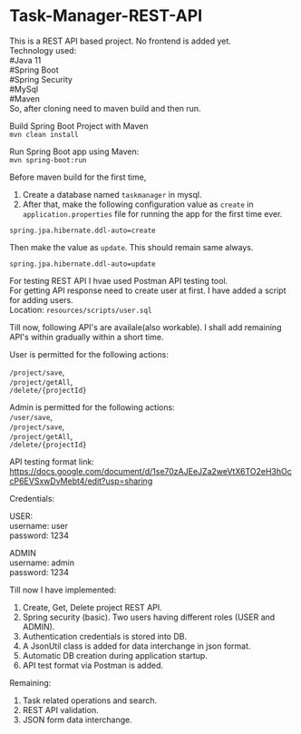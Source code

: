 # Task-Manager-REST-API  

This is a REST API based project. No frontend is added yet.   
Technology used:   
#Java 11  
#Spring Boot  
#Spring Security  
#MySql     
#Maven  
So, after cloning need to maven build and then run.  

Build Spring Boot Project with Maven  
`mvn clean install`
 
Run Spring Boot app using Maven:  
`mvn spring-boot:run`

Before maven build for the first time,    
1. Create a database named `taskmanager` in mysql.    
2. After that, make the following configuration value as `create` in `application.properties` file for running the app for the first time ever.  

`spring.jpa.hibernate.ddl-auto=create`    

Then make the value as `update`. This should remain same always.    

`spring.jpa.hibernate.ddl-auto=update`    

For testing REST API I hvae used Postman API testing tool.     
For getting API response need to create user at first. I have added a script for adding users.   
Location: `resources/scripts/user.sql`   

Till now, following API's are availale(also workable). I shall add remaining API's within gradually within a short time. 

User is permitted for the following actions:

`/project/save`,  
`/project/getAll`,  
`/delete/{projectId}`  

Admin is permitted for the following actions:  
`/user/save`,  
`/project/save`,  
`/project/getAll`,  
`/delete/{projectId}`  

API testing format link:  
https://docs.google.com/document/d/1se70zAJEeJZa2weVtX6TO2eH3hOccP6EVSxwDvMebt4/edit?usp=sharing   

Credentials:  

USER:  
username: user  
password: 1234  

ADMIN  
username: admin  
password: 1234  

Till now I have implemented:   
1. Create, Get, Delete project REST API.  
2. Spring security (basic). Two users having different roles (USER and ADMIN).    
3. Authentication credentials is stored into DB.
4. A JsonUtil class is added for data interchange in json format.
5. Automatic DB creation during application startup.
6. API test format via Postman is added.
 
Remaining:  
1. Task related operations and search.  
2. REST API validation.  
3. JSON form data interchange.

